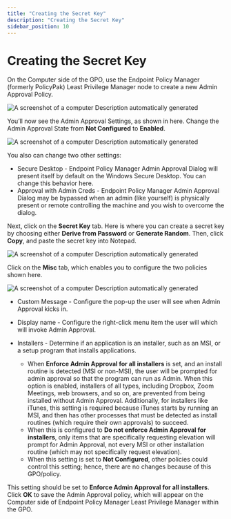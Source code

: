 ```yaml
---
title: "Creating the Secret Key"
description: "Creating the Secret Key"
sidebar_position: 10
---
```


# Creating the Secret Key

On the Computer side of the GPO, use the Endpoint Policy Manager (formerly PolicyPak) Least
Privilege Manager node to create a new Admin Approval Policy.

![A screenshot of a computer Description automatically generated](/images/endpointpolicymanager/leastprivilege/adminapproval/creating_the_secret_key.webp)

You’ll now see the Admin Approval Settings, as shown in here. Change the Admin Approval State from
**Not Configured** to **Enabled**.

![A screenshot of a computer Description automatically generated](/images/endpointpolicymanager/leastprivilege/adminapproval/creating_the_secret_key_1.webp)

You also can change two other settings:

- Secure Desktop - Endpoint Policy Manager Admin Approval Dialog will present itself by default on
  the Windows Secure Desktop. You can change this behavior here.
- Approval with Admin Creds - Endpoint Policy Manager Admin Approval Dialog may be bypassed when an
  admin (like yourself) is physically present or remote controlling the machine and you wish to
  overcome the dialog.

Next, click on the **Secret Key** tab. Here is where you can create a secret key by choosing either
**Derive from Password** or **Generate Random**. Then, click **Copy**, and paste the secret key into
Notepad.

![A screenshot of a computer Description automatically generated](/images/endpointpolicymanager/leastprivilege/adminapproval/creating_the_secret_key_2.webp)

Click on the **Misc** tab, which enables you to configure the two policies shown here.

![A screenshot of a computer Description automatically generated](/images/endpointpolicymanager/leastprivilege/adminapproval/creating_the_secret_key_3.webp)

- Custom Message - Configure the pop-up the user will see when Admin Approval kicks in.
- Display name - Configure the right-click menu item the user will which will invoke Admin Approval.
- Installers - Determine if an application is an installer, such as an MSI, or a setup program that
  installs applications.

  - When **Enforce Admin Approval for all installers** is set, and an install routine is detected
    (MSI or non-MSI), the user will be prompted for admin approval so that the program can run as
    Admin. When this option is enabled, installers of all types, including Dropbox, Zoom Meetings,
    web browsers, and so on, are prevented from being installed without Admin Approval.
    Additionally, for installers like iTunes, this setting is required because iTunes starts by
    running an MSI, and then has other processes that must be detected as install routines (which
    require their own approvals) to succeed.
  - When this is configured to **Do not enforce Admin Approval for installers**, only items that
    are specifically requesting elevation will prompt for Admin Approval, not every MSI or other
    installation routine (which may not specifically request elevation).
  - When this setting is set to **Not Configured**, other policies could control this setting;
    hence, there are no changes because of this GPO/policy.

This setting should be set to **Enforce Admin Approval for all installers**. Click **OK** to save
the Admin Approval policy, which will appear on the Computer side of Endpoint Policy Manager Least
Privilege Manager within the GPO.
